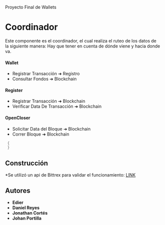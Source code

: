 Proyecto Final de Wallets

# Coordinador

Este componente es el coordinador, el cual realiza el ruteo de los datos de la siguiente manera:
Hay que tener en cuenta de dónde viene y hacia donde va.

#### Wallet
  * Registrar Transacción ➜ Registro
  * Consultar Fondos ➜ Blockchain
  
#### Register
  * Registrar Transacción ➜ Blockchain
  * Verificar Data De Transacción ➜ Blockchain
  
#### OpenCloser
  * Solicitar Data del Bloque ➜ Blockchain
  * Correr Bloque ➜ Blockchain
  

```java
 {
 }

```

## 

## Construcción
*Se utilizó un api de Bittrex para validar el funcionamiento: [LINK](https://api.bittrex.com/api/v1.1/public/getmarkets)

## Autores
* **Edier**
* **Daniel Reyes**
* **Jonathan Cortés**
* **Johan Portilla**
